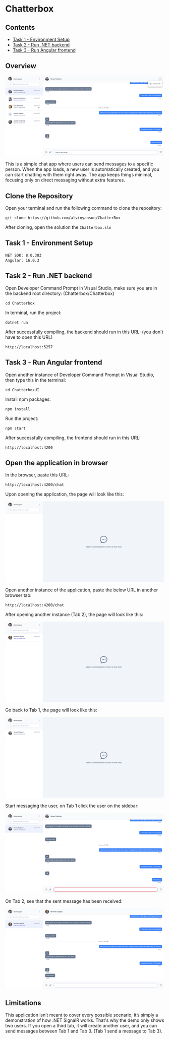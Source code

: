 # Chatterbox

## Contents
- [Task 1 - Environment Setup](#task-1---environment-setup)
- [Task 2 - Run .NET backend](#task-2---run-.net-backend)
- [Task 3 - Run Angular frontend](#task-3---run-angular-frontend)



## Overview

![Chatterbox Screenshot](https://raw.githubusercontent.com/alvinyanson/ChatterBox/refs/heads/main/localhost_4200_chat_4459a3f0-b65e-4df2-8c37-6ec72fcc4b31_PsmaM1un72g6lfGgyJR7yQ.png)

This is a simple chat app where users can send messages to a specific person. When the app loads, a new user is automatically created, and you can start chatting with them right away. The app keeps things minimal, focusing only on direct messaging without extra features.


## Clone the Repository

Open your terminal and run the following command to clone the repository:

    git clone https://github.com/alvinyanson/ChatterBox

After cloning, open the solution the `Chatterbox.sln`


## Task 1 - Environment Setup

    NET SDK: 8.0.303
    Angular: 16.0.3


## Task 2 - Run .NET backend

Open Developer Command Prompt in Visual Studio, make sure you are in the backend root directory: (Chatterbox/Chatterbox)

    cd Chatterbox

In terminal, run the project:

    dotnet run


After successfully compiling, the backend should run in this URL: (you don't have to open this URL)

    http://localhost:5257


## Task 3 - Run Angular frontend

Open another instance of Developer Command Prompt in Visual Studio, then type this in the terminal:

    cd ChatterboxUI


Install npm packages:

    npm install


Run the project:

    npm start

After successfully compiling, the frontend should run in this URL:

    http://localhost:4200


## Open the application in browser

In the browser, paste this URL:


    http://localhost:4200/chat



Upon opening the application, the page will look like this:

![Chatterbox Screenshot](https://raw.githubusercontent.com/alvinyanson/ChatterBox/refs/heads/main/localhost_4200_chat.png)


Open another instance of the application, paste the below URL in another browser tab:


    http://localhost:4200/chat


After opening another instance (Tab 2), the page will look like this:

![Chatterbox Screenshot](https://raw.githubusercontent.com/alvinyanson/ChatterBox/refs/heads/main/localhost_4200_chat%20(1).png)


Go back to Tab 1, the page will look like this:

![Chatterbox Screenshot](https://raw.githubusercontent.com/alvinyanson/ChatterBox/refs/heads/main/localhost_4200_chat%20(2).png)


Start messaging the user, on Tab 1 click the user on the sidebar:

![Chatterbox Screenshot](https://raw.githubusercontent.com/alvinyanson/ChatterBox/refs/heads/main/localhost_4200_chat%20(3).png)


On Tab 2, see that the sent message has been received:

![Chatterbox Screenshot](https://raw.githubusercontent.com/alvinyanson/ChatterBox/refs/heads/main/localhost_4200_chat%20(4).png)



## Limitations

This application isn’t meant to cover every possible scenario; it’s simply a demonstration of how .NET SignalR works. That's why the demo only shows two users. If you open a third tab, it will create another user, and you can send messages between Tab 1 and Tab 3. (Tab 1 send a message to Tab 3).
